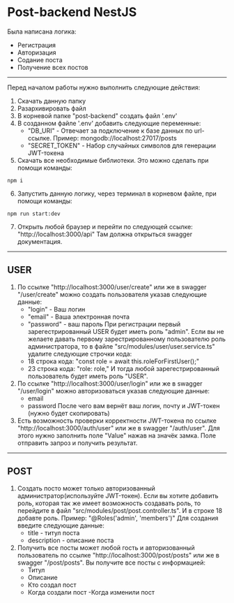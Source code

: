# Post-backend NestJS
Была написана логика:
- Регистрация
- Авторизация
- Содание поста
- Получение всех постов
---
Перед началом работы нужно выполнить следующие действия:
1) Скачать данную папку
2) Разархивировать файл
3) В корневой папке "post-backend" создать файл '.env'
4) В созданном файле '.env' добавить следующие переменные:
    - "DB_URI" - Отвечает за подключение к базе данных по url-ссылке.
    Пример: mongodb://localhost:27017/posts
    - "SECRET_TOKEN" - Набор случайных символов для генерации JWT-токена
5) Скачать все необходимые библиотеки.
Это можно сделать при помощи команды:
```
npm i
```
6) Запустить данную логику, через терминал в корневом файле, при помощи команды:
```
npm run start:dev
```
7) Открыть любой браузер и перейти по следующей ссылке: "http://localhost:3000/api"
Там должна открыться swagger документация.
---
## USER
1) По ссылке "http://localhost:3000/user/create" или же в swagger "/user/create" можно создать пользователя указав следующие данные:
    - "login" - Ваш логин
    - "email" - Ваша электронная почта
    - "password" - ваш пароль
При регистрации первый зарегестрированный USER будет иметь роль "admin".
Если вы не желаете давать первому зарестрированному пользователю роль администратора, то в файле "src/modules/user/user.service.ts" удалите следующие строчки кода:
    - 18 строка кода: "const role = await this.roleForFirstUser();"
    - 23 строка кода: "role: role,"
И тогда любой зарегестрированный пользователь будет иметь роль "USER".
2) По ссылке "http://localhost:3000/user/login" или же в swagger "/user/login" можно авторизоваться указав следующие данные:
    - email
    - password
После чего вам вернёт ваш логин, почту и JWT-токен (нужно будет скопировать)
3) Есть возможность проверки корректности JWT-токена по ссылке "http://localhost:3000/auth/user" или же в swagger "/auth/user".
Для этого нужно заполнить поле "Value" нажав на значёк замка.
Поле отправить запроз и получить результат.
---
## POST
1) Создать посто может только авторизованный администратор(используйте JWT-токен).
Если вы хотите добавить роль, которая так же имеет возможность создавать роль, то перейдите в файл "src/modules/post/post.controller.ts". И в строке 18 добавте роль.
Пример: "@Roles('admin', 'members')"
Для создания введите следующие данные:
    - title - титул поста
    - description - описание поста
2) Получить все посты может любой гость и авторизованный пользователь по ссылке "http://localhost:3000/post/posts" или же в swagger "/post/posts".
Вы получите все посты с информацией:
    - Титул
    - Описание
    - Кто создал пост
    - Когда создали пост
    -Когда изменили пост